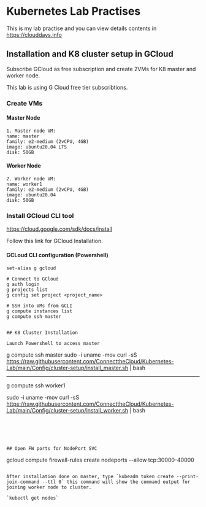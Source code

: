 # Kubernetes Lab Practises 

This is my lab practise and you can view details contents in https://clouddays.info


## Installation and K8 cluster setup in GCloud

Subscribe GCloud as free subscription and create 2VMs for K8 master and worker node. 

This lab is using G Cloud free tier subscribtions.


### Create VMs

#### Master Node 
```
1. Master node VM:
name: master
family: e2-medium (2vCPU, 4GB)
image: ubuntu20.04 LTS 
disk: 50GB
```

#### Worker Node
````
2. Worker node VM:
name: worker1
family: e2-medium (2vCPU, 4GB)
image: ubuntu20.04
disk: 50GB
````

### Install GCloud CLI tool

https://cloud.google.com/sdk/docs/install 

Follow this link for GCloud Installation. 

#### GCLoud CLI configuration (Powershell)
```
set-alias g gcloud

# Connect to GCloud
g auth login
g projects list
g config set project <project_name>

# SSH into VMs from GCLI
g compute instances list
g compute ssh master


## K8 Cluster Installation

Launch Powershell to access master
```
g compute ssh master
sudo -i
uname -mov
curl -sS https://raw.githubusercontent.com/ConnecttheCloud/Kubernetes-Lab/main/Config/cluster-setup/install_master.sh | bash


-------------------------------------------------------------------

g compute ssh worker1

sudo -i
uname -mov
curl -sS https://raw.githubusercontent.com/ConnecttheCloud/Kubernetes-Lab/main/Config/cluster-setup/install_worker.sh | bash
```





## Open FW ports for NodePort SVC

```
gcloud compute firewall-rules create nodeports --allow tcp:30000-40000
```

After installation done on master, type `kubeadm token create --print-join-command --ttl 0` this command will show the command output for joining worker node to cluster.

`kubectl get nodes`